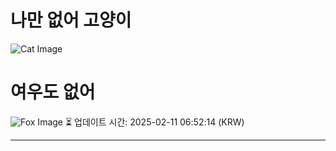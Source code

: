 
# 나만 없어 고양이

![Cat Image](https://cdn2.thecatapi.com/images/b10.jpg)

# 여우도 없어
![Fox Image](https://randomfox.ca/images/44.jpg)
⏳ 업데이트 시간: 2025-02-11 06:52:14 (KRW)

---
